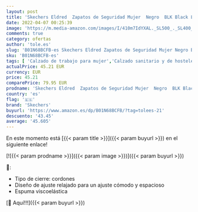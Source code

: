 ```yaml
---
layout: post
title: 'Skechers Eldred  Zapatos de Seguridad Mujer  Negro  BLK Black Leather   39.5 EU'
date: 2022-04-07 00:25:39
image: 'https://m.media-amazon.com/images/I/410m7IdYXAL._SL500_._SL400_.jpg'
comments: true
category: ofertas
author: 'tole.es'
slug: 'B01N68BCFB-es Skechers Eldred Zapatos de Seguridad Mujer Negro BLK Black...'
sku: 'B01N68BCFB-es'
tags: [ 'Calzado de trabajo para mujer','Calzado sanitario y de hostelería para mujer','Zapatos','Zapatos para mujer','Zapatos sanitarios y de hostelería para mujer','Zapatos y complementos','skechers','zapatos', ]
actualPrice: 45.21 EUR
currency: EUR
price: 45.21
comparePrice: 79.95 EUR
prodname: 'Skechers Eldred  Zapatos de Seguridad Mujer  Negro  BLK Black Leather   39.5 EU'
country: 'es'
flag: '🇪🇸'
brand: 'Skechers'
buyurl: 'https://www.amazon.es/dp/B01N68BCFB/?tag=tolees-21'
descuento: '43.45'
average: '45.605'
---
```


En este momento está [{{< param title >}}]({{< param buyurl >}}) en el siguiente enlace!

[![{{< param prodname >}}]({{< param image >}})]({{< param buyurl >}})

🔎:

- Tipo de cierre: cordones
- Diseño de ajuste relajado para un ajuste cómodo y espacioso
- Espuma viscoelástica

[🛒 Aquí!!!]({{< param buyurl >}})
